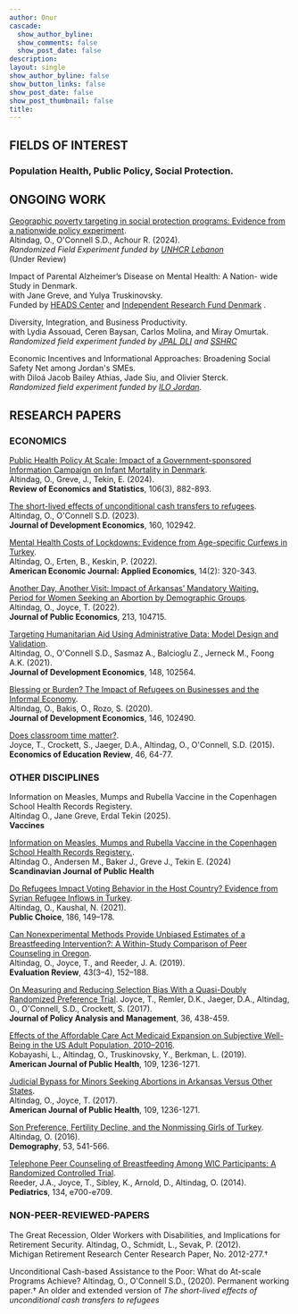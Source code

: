 ```yaml
---
author: Onur 
cascade:
  show_author_byline: 
  show_comments: false
  show_post_date: false
description: 
layout: single
show_author_byline: false
show_button_links: false
show_post_date: false
show_post_thumbnail: false
title:  
---
```


## FIELDS OF INTEREST
### Population Health, Public Policy, Social Protection.   

## ONGOING WORK 

[Geographic poverty targeting in social protection programs: Evidence from a nationwide policy experiment](lebanon_geographic/).   
Altindag, O., O'Connell S.D., Achour R. (2024).   
*Randomized Field Experiment funded by [UNHCR Lebanon](https://www.unhcr.org/us/countries/lebanon)*    
(Under Review)   




Impact of Parental Alzheimer’s Disease on Mental Health: A Nation-
wide Study in Denmark.   
with Jane Greve, and Yulya Truskinovsky.    
Funded by [HEADS Center](https://publichealth.jhu.edu/hopkins-economics-of-alzheimers-disease-and-services-center) and [Independent Research Fund Denmark](https://dff.dk/en) .   


Diversity, Integration, and Business Productivity.  
with Lydia Assouad, Ceren Baysan, Carlos Molina, and Miray Omurtak.  
*Randomized field experiment funded by [JPAL DLI](https://www.povertyactionlab.org/initiative/displaced-livelihoods-initiative-dli) and [SSHRC](https://www.sshrc-crsh.gc.ca/home-accueil-eng.aspx)*   


Economic Incentives and Informational Approaches: Broadening Social Safety Net among Jordan's SMEs.     
with Diloá Jacob Bailey Athias, Jade Siu, and Olivier Sterck.   
*Randomized field experiment funded by [ILO Jordan](https://www.ilo.org/jordan).* 



## RESEARCH PAPERS  <font size="2">  </font>

### ECONOMICS 

[Public Health Policy At Scale: Impact of a Government-sponsored Information Campaign on Infant Mortality in Denmark](denmark_sids/).      
Altindag, O., Greve, J., Tekin, E. (2024).     
**Review of Economics and Statistics**, 106(3), 882-893.  

[The short-lived effects of unconditional cash transfers to refugees](lebanon_uct_rd/).     
Altindag, O., O'Connell S.D. (2023).     
**Journal of Development Economics**, 160, 102942. 

[Mental Health Costs of Lockdowns: Evidence from Age-specific Curfews in Turkey](turkey_curfew/).  
Altindag, O., Erten, B., Keskin, P. (2022).  
**American Economic Journal: Applied Economics**, 14(2): 320-343.

[Another Day, Another Visit: Impact of Arkansas’ Mandatory Waiting.  
Period for Women Seeking an Abortion by Demographic Groups](arkansas_abortion/).  
Altindag, O., Joyce, T. (2022).  
**Journal of Public Economics**, 213, 104715.

[Targeting Humanitarian Aid Using Administrative Data: Model Design and Validation](lebanon_uct_targeting/).  
Altindag, O., O'Connell S.D., Sasmaz A., Balcioglu Z., Jerneck M., Foong A.K. (2021).  
**Journal of Development Economics**, 148, 102564.    

[Blessing or Burden? The Impact of Refugees on Businesses and the Informal Economy](turkey_refugees_firms/).  
Altindag, O., Bakis, O., Rozo, S. (2020).  
**Journal of Development Economics**, 146, 102490.  

[Does classroom time matter?](baruch_rct/).  
Joyce, T., Crockett, S., Jaeger, D.A., Altindag, O., O'Connell, S.D. (2015).  
**Economics of Education Review**, 46, 64-77.

### OTHER DISCIPLINES

Information on Measles, Mumps and Rubella Vaccine in the Copenhagen School Health Records Registery.  
Altindag O., Jane Greve, Erdal Tekin (2025).     
**Vaccines** 

[Information on Measles, Mumps and Rubella Vaccine in the Copenhagen School Health Records Registery.](denmark_sjph/).    
Altindag O., Andersen M., Baker J., Greve J., Tekin E. (2024)  
**Scandinavian Journal of Public Health** 

[Do Refugees Impact Voting Behavior in the Host Country? Evidence from Syrian Refugee Inflows in Turkey](turkey_refugees_voting/).    
Altindag, O., Kaushal, N. (2021).  
**Public Choice**, 186, 149–178. 

[Can Nonexperimental Methods Provide Unbiased Estimates of a Breastfeeding Intervention?: A Within-Study Comparison of Peer Counseling in Oregon](oregon_non_experiment/).  
Altindag, O., Joyce, T., and Reeder, J. A. (2019).     
**Evaluation Review**, 43(3–4), 152–188.  


[On Measuring and Reducing Selection Bias With a Quasi-Doubly Randomized Preference Trial](baruch_drpt/). 
Joyce, T., Remler, D.K., Jaeger, D.A., Altindag, O., O'Connell, S.D., Crockett, S. (2017).    
**Journal of Policy Analysis and Management**, 36, 438-459.



[Effects of the Affordable Care Act Medicaid Expansion on Subjective Well-Being in the US Adult Population, 2010–2016](aca_medicaid_subjective_wellbeing/).      
Kobayashi, L., Altindag, O., Truskinovsky, Y., Berkman, L. (2019).    
**American Journal of Public Health**, 109, 1236-1271.  

[Judicial Bypass for Minors Seeking Abortions in Arkansas Versus Other States](arkansas_judicial_bypass/).  
Altindag, O., Joyce, T. (2017).  
**American Journal of Public Health**, 109, 1236-1271.   

[Son Preference, Fertility Decline, and the Nonmissing Girls of Turkey](turkey_son_preference/).  
Altindag, O. (2016).  
**Demography**, 53, 541-566.  

[Telephone Peer Counseling of Breastfeeding Among WIC Participants: A Randomized Controlled Trial](oregon_rct/).  
Reeder, J.A., Joyce, T., Sibley, K., Arnold, D., Altindag, O. (2014).  
**Pediatrics**, 134, e700-e709.  

 



### NON-PEER-REVIEWED-PAPERS

The Great Recession, Older Workers with Disabilities, and Implications for Retirement Security. 
Altindag, O., Schmidt, L., Sevak, P. (2012).  
Michigan Retirement Research Center Research Paper, No. 2012-277.†   

Unconditional Cash-based Assistance to the Poor: What do At-scale Programs Achieve? 
Altindag, O., O'Connell S.D., (2020). 
Permanent working paper.†
An older and extended version of *The short-lived effects of unconditional cash transfers to refugees*
